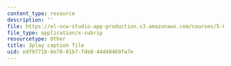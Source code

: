 ```yaml
---
content_type: resource
description: ''
file: https://ol-ocw-studio-app-production.s3.amazonaws.com/courses/5-08j-biological-chemistry-ii-spring-2016/edf9771b8e7001b7fde844d40469fa7e_Jn-Bkwf77SQ.srt
file_type: application/x-subrip
resourcetype: Other
title: 3play caption file
uid: edf9771b-8e70-01b7-fde8-44d40469fa7e
---
```

